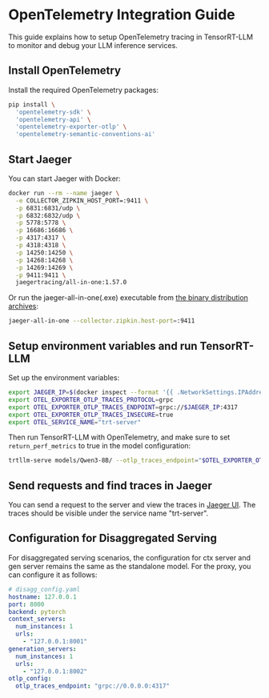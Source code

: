 # OpenTelemetry Integration Guide

This guide explains how to setup OpenTelemetry tracing in TensorRT-LLM to monitor and debug your LLM inference services.

## Install OpenTelemetry

Install the required OpenTelemetry packages:

```bash
pip install \
  'opentelemetry-sdk' \
  'opentelemetry-api' \
  'opentelemetry-exporter-otlp' \
  'opentelemetry-semantic-conventions-ai'
```

## Start Jaeger

You can start Jaeger with Docker:

```bash
docker run --rm --name jaeger \
  -e COLLECTOR_ZIPKIN_HOST_PORT=:9411 \
  -p 6831:6831/udp \
  -p 6832:6832/udp \
  -p 5778:5778 \
  -p 16686:16686 \
  -p 4317:4317 \
  -p 4318:4318 \
  -p 14250:14250 \
  -p 14268:14268 \
  -p 14269:14269 \
  -p 9411:9411 \
  jaegertracing/all-in-one:1.57.0
```

Or run the jaeger-all-in-one(.exe) executable from [the binary distribution archives](https://www.jaegertracing.io/download/):

```bash
jaeger-all-in-one --collector.zipkin.host-port=:9411
```

## Setup environment variables and run TensorRT-LLM

Set up the environment variables:

```bash
export JAEGER_IP=$(docker inspect --format '{{ .NetworkSettings.IPAddress }}' jaeger)
export OTEL_EXPORTER_OTLP_TRACES_PROTOCOL=grpc
export OTEL_EXPORTER_OTLP_TRACES_ENDPOINT=grpc://$JAEGER_IP:4317
export OTEL_EXPORTER_OTLP_TRACES_INSECURE=true
export OTEL_SERVICE_NAME="trt-server"
```

Then run TensorRT-LLM with OpenTelemetry, and make sure to set `return_perf_metrics` to true in the model configuration:

```bash
trtllm-serve models/Qwen3-8B/ --otlp_traces_endpoint="$OTEL_EXPORTER_OTLP_TRACES_ENDPOINT"
```

## Send requests and find traces in Jaeger

You can send a request to the server and view the traces in [Jaeger UI](http://localhost:16686/).
The traces should be visible under the service name "trt-server".

## Configuration for Disaggregated Serving

For disaggregated serving scenarios, the configuration for ctx server and gen server remains the same as the standalone model. For the proxy, you can configure it as follows:

```yaml
# disagg_config.yaml
hostname: 127.0.0.1
port: 8000
backend: pytorch
context_servers:
  num_instances: 1
  urls:
    - "127.0.0.1:8001"
generation_servers:
  num_instances: 1
  urls:
    - "127.0.0.1:8002"
otlp_config:
  otlp_traces_endpoint: "grpc://0.0.0.0:4317"
```
